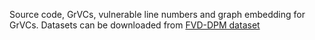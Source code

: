 Source code, GrVCs, vulnerable line numbers and graph embedding for GrVCs.
Datasets can be downloaded from [FVD-DPM dataset](https://drive.google.com/file/d/139NE6PKaIdjtWrrXGEKzPJlsrfY3ON-b/view?usp=sharing)
